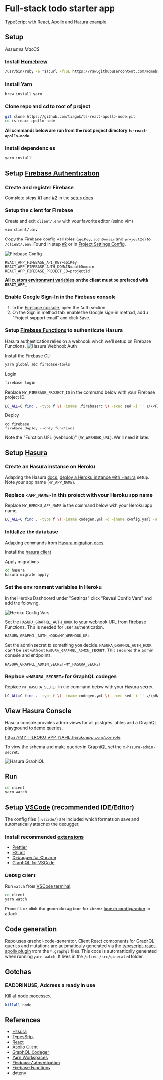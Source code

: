 # Full-stack todo starter app

TypeScript with React, Apollo and Hasura example

## Setup

_Assumes MacOS_

### Install [Homebrew](https://brew.sh/)

```bash
/usr/bin/ruby -e "$(curl -fsSL https://raw.githubusercontent.com/Homebrew/install/master/install)"
```

### Install [Yarn](https://yarnpkg.com/)

```bash
brew install yarn
```

### Clone repo and cd to root of project

```bash
git clone https://github.com/tiagob/ts-react-apollo-node.git
cd ts-react-apollo-node
```

**All commands below are run from the root project directory `ts-react-apollo-node`.**

### Install dependencies

```bash
yarn install
```

## Setup [Firebase Authentication](https://firebase.google.com/docs/auth)

### Create and register Firebase

Complete steps [#1](https://firebase.google.com/docs/web/setup#create-project) and [#2](https://firebase.google.com/docs/web/setup#register-app) in the [setup docs](https://firebase.google.com/docs/web/setup)

### Setup the client for Firebase

Create and edit `client/.env` with your favorite editor (using vim)

```bash
vim client/.env
```

Copy the Firebase config variables (`apiKey`, `authDomain` and `projectId`) to `/client/.env`. Found in step [#2](https://firebase.google.com/docs/web/setup#register-app) or in [Project Settings Config](https://support.google.com/firebase/answer/7015592).

![Firebase Config](https://raw.githubusercontent.com/tiagob/ts-react-apollo-node/hasura-firebase-auth/assets/firebaseConfig.png)

```
REACT_APP_FIREBASE_API_KEY=apiKey
REACT_APP_FIREBASE_AUTH_DOMAIN=authDomain
REACT_APP_FIREBASE_PROJECT_ID=projectId
```

**All [custom environment variables](https://facebook.github.io/create-react-app/docs/adding-custom-environment-variables) on the client must be prefaced with `REACT_APP_`**

### Enable Google Sign-In in the Firebase console

1. In the [Firebase console](https://console.firebase.google.com/), open the Auth section.
1. On the Sign in method tab, enable the Google sign-in method, add a "Project support email" and click Save.

### Setup [Firebase Functions](https://firebase.google.com/docs/functions) to authenticate Hasura

[Hasura authentication](https://docs.hasura.io/1.0/graphql/manual/auth/authentication/webhook.html) relies on a webhook which we'll setup on Firebase Functions.
![Hasura Webhook Auth](https://raw.githubusercontent.com/tiagob/ts-react-apollo-node/hasura-firebase-auth/assets/hasuraWebhookAuth.png)

Install the Firebase CLI

```bash
yarn global add firebase-tools
```

Login

```bash
firebase login
```

Replace `MY_FIREBASE_PROJECT_ID` in the command below with your Firebase project ID.

```bash
LC_ALL=C find . -type f \( -iname .firebaserc \) -exec sed -i '' s/\<FIREBASE_PROJECT_ID\>/MY_FIREBASE_PROJECT_ID/ {} +
```

Deploy

```
cd firebase
firebase deploy --only functions
```

Note the "Function URL (webhook)" (`MY_WEBHOOK_URL`). We'll need it later.

## Setup [Hasura](https://hasura.io/)

### Create an Hasura instance on Heroku

Adapting the Hasura [docs](https://docs.hasura.io/1.0/graphql/manual/getting-started/heroku-simple.html), [deploy a Heroku instance with Hasura](https://heroku.com/deploy?template=https://github.com/hasura/graphql-engine-heroku) setup. Note your app name (`MY_APP_NAME`).

### Replace `<APP_NAME>` in this project with your Heroku app name

Replace `MY_HEROKU_APP_NAME` in the command below with your Heroku app name.

```bash
LC_ALL=C find . -type f \( -iname codegen.yml -o -iname config.yaml -o -iname apolloClient.tsx \) -exec sed -i '' s/\<HEROKU_APP_NAME\>/MY_HEROKU_APP_NAME/ {} +
```

### Initialize the database

Adapting commands from [Hasura migration docs](https://docs.hasura.io/1.0/graphql/manual/migrations/new-database.html)

Install the [hasura client](https://docs.hasura.io/1.0/graphql/manual/hasura-cli/install-hasura-cli.html#install-hasura-cli)

Apply migrations

```bash
cd hasura
hasura migrate apply
```

### Set the environment variables in Heroku

In the [Heroku Dashboard](https://devcenter.heroku.com/articles/config-vars#using-the-heroku-dashboard) under "Settings" click "Reveal Config Vars" and add the folowing.

![Heroku Config Vars](https://raw.githubusercontent.com/tiagob/ts-react-apollo-node/hasura-firebase-auth/assets/herokuConfigVars.png)

Set the `HASURA_GRAPHQL_AUTH_HOOK` to your webhook URL from Firebase Functions. This is needed for user authentication.

```
HASURA_GRAPHQL_AUTH_HOOK=MY_WEBHOOK_URL
```

Set the admin secret to something you decide. `HASURA_GRAPHQL_AUTH_HOOK` can't be set without `HASURA_GRAPHQL_ADMIN_SECRET`. This secures the admin console and endpoints.

```
HASURA_GRAPHQL_ADMIN_SECRET=MY_HASURA_SECRET
```

### Replace `<HASURA_SECRET>` for GraphQL codegen

Replace `MY_HASURA_SECRET` in the command below with your Hasura secret.

```bash
LC_ALL=C find . -type f \( -iname codegen.yml \) -exec sed -i '' s/\<HASURA_SECRET\>/MY_HASURA_SECRET/ {} +
```

## View Hasura Console

Hasura console provides admin views for all postgres tables and a GraphQL playground to demo queries.

https://MY_HEROKU_APP_NAME.herokuapp.com/console

To view the schema and make queries in GraphiQL set the `x-hasura-admin-secret`.

![Hasura GraphiQL](https://raw.githubusercontent.com/tiagob/ts-react-apollo-node/hasura-firebase-auth/assets/hasuraGraphiQL.png)

## Run

```bash
cd client
yarn watch
```

## Setup [VSCode](https://code.visualstudio.com/) (recommended IDE/Editor)

The config files (`.vscode/`) are included which formats on save and automatically attaches the debugger.

### Install recommended [extensions](https://code.visualstudio.com/docs/editor/extension-gallery)

- [Prettier](https://marketplace.visualstudio.com/items?itemName=esbenp.prettier-vscode)
- [ESLint](https://marketplace.visualstudio.com/items?itemName=dbaeumer.vscode-eslint)
- [Debugger for Chrome](https://marketplace.visualstudio.com/items?itemName=msjsdiag.debugger-for-chrome)
- [GraphQL for VSCode](https://marketplace.visualstudio.com/items?itemName=kumar-harsh.graphql-for-vscode)

### Debug client

Run `watch` from [VSCode terminal](https://code.visualstudio.com/docs/editor/integrated-terminal).

```bash
cd client
yarn watch
```

Press `F5` or click the green debug icon for `Chrome` [launch configuration](https://code.visualstudio.com/docs/editor/debugging#_launch-configurations) to attach.

## Code generation

Repo uses [graphql-code-generator](https://graphql-code-generator.com/). Client React components for GraphQL queries and mutations are automatically generated via the [typescript-react-apollo plugin](https://graphql-code-generator.com/docs/plugins/typescript-react-apollo#usage) from the `*.graphql` files. This code is automattically generated when running `yarn watch`. It lives in the `/client/src/generated` folder.

## Gotchas

### EADDRINUSE, Address already in use

Kill all node processes.

```bash
killall node
```

## References

- [Hasura](https://hasura.io/)
- [TypesSript](https://www.typescriptlang.org/)
- [React](https://reactjs.org/)
- [Apollo Client](https://www.apollographql.com/docs/react/)
- [GraphQL Codegen](https://graphql-code-generator.com/docs/getting-started/)
- [Yarn Workspaces](https://yarnpkg.com/lang/en/docs/workspaces/)
- [Firebase Authentication](https://firebase.google.com/docs/auth)
- [Firebase Functions](https://firebase.google.com/docs/functions)
- [dotenv](https://github.com/motdotla/dotenv)
